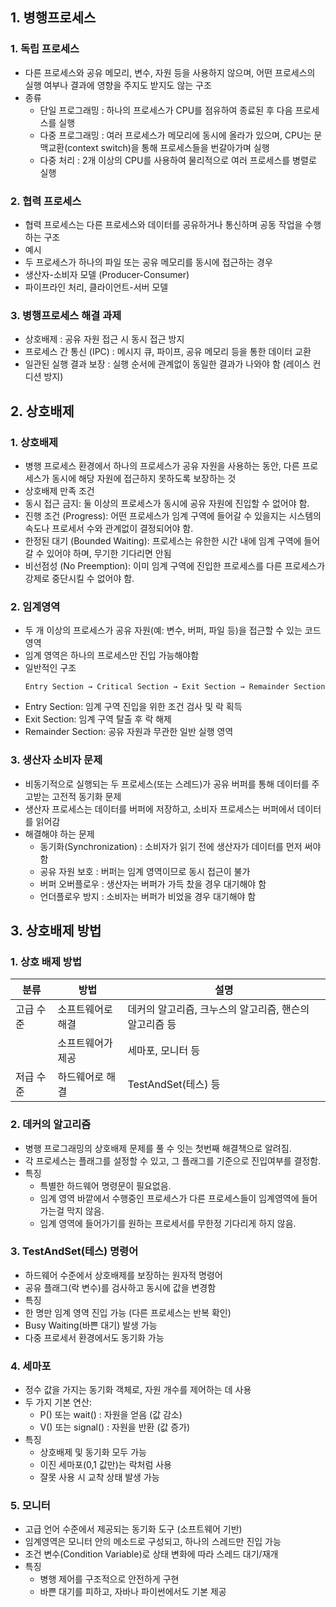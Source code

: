 ## 1. 병행프로세스
### 1. 독립 프로세스
- 다른 프로세스와 공유 메모리, 변수, 자원 등을 사용하지 않으며, 어떤 프로세스의 실행 여부나 결과에 영향을 주지도 받지도 않는 구조
- 종류
    - 단일 프로그래밍 : 하나의 프로세스가 CPU를 점유하여 종료된 후 다음 프로세스를 실행
    - 다중 프로그래밍 : 여러 프로세스가 메모리에 동시에 올라가 있으며, CPU는 문맥교환(context switch)을 통해 프로세스들을 번갈아가며 실행
    - 다중 처리 : 2개 이상의 CPU를 사용하여 물리적으로 여러 프로세스를 병렬로 실행

### 2. 협력 프로세스
- 협력 프로세스는 다른 프로세스와 데이터를 공유하거나 통신하며 공동 작업을 수행하는 구조
- 예시
- 두 프로세스가 하나의 파일 또는 공유 메모리를 동시에 접근하는 경우
- 생산자-소비자 모델 (Producer-Consumer)
- 파이프라인 처리, 클라이언트-서버 모델


### 3. 병행프로세스 해결 과제
- 상호배제 : 공유 자원 접근 시 동시 접근 방지
- 프로세스 간 통신 (IPC) : 메시지 큐, 파이프, 공유 메모리 등을 통한 데이터 교환
- 일관된 실행 결과 보장 : 실행 순서에 관계없이 동일한 결과가 나와야 함 (레이스 컨디션 방지)

## 2. 상호배제
### 1. 상호배제
- 병행 프로세스 환경에서 하나의 프로세스가 공유 자원을 사용하는 동안, 다른 프로세스가 동시에 해당 자원에 접근하지 못하도록 보장하는 것
- 상호배제 만족 조건
- 동시 접근 금지: 둘 이상의 프로세스가 동시에 공유 자원에 진입할 수 없어야 함.
- 진행 조건 (Progress): 어떤 프로세스가 임계 구역에 들어갈 수 있을지는 시스템의 속도나 프로세서 수와 관계없이 결정되어야 함.
- 한정된 대기 (Bounded Waiting): 프로세스는 유한한 시간 내에 임계 구역에 들어갈 수 있어야 하며, 무기한 기다리면 안됨
- 비선점성 (No Preemption): 이미 임계 구역에 진입한 프로세스를 다른 프로세스가 강제로 중단시킬 수 없어야 함.

### 2. 임계영역
- 두 개 이상의 프로세스가 공유 자원(예: 변수, 버퍼, 파일 등)을 접근할 수 있는 코드 영역
- 임계 영역은 하나의 프로세스만 진입 가능해야함
- 일반적인 구조
  ```
  Entry Section → Critical Section → Exit Section → Remainder Section
  ```
- Entry Section: 임계 구역 진입을 위한 조건 검사 및 락 획득
- Exit Section: 임계 구역 탈출 후 락 해제
- Remainder Section: 공유 자원과 무관한 일반 실행 영역

### 3. 생산자 소비자 문제
- 비동기적으로 실행되는 두 프로세스(또는 스레드)가 공유 버퍼를 통해 데이터를 주고받는 고전적 동기화 문제
- 생산자 프로세스는 데이터를 버퍼에 저장하고, 소비자 프로세스는 버퍼에서 데이터를 읽어감
- 해결해야 하는 문제
    - 동기화(Synchronization) : 소비자가 읽기 전에 생산자가 데이터를 먼저 써야 함
    - 공유 자원 보호 : 버퍼는 임계 영역이므로 동시 접근이 불가
    - 버퍼 오버플로우 : 생산자는 버퍼가 가득 찼을 경우 대기해야 함
    - 언더플로우 방지 : 소비자는 버퍼가 비었을 경우 대기해야 함

## 3. 상호배제 방법
### 1. 상호 배제 방법
| 분류|방법|설명|
| - | - | - |
| 고급 수준 | 소프트웨어로 해결| 데커의 알고리즘, 크누스의 알고리즘, 핸슨의 알고리즘 등 |
||소프트웨어가 제공 | 세마포, 모니터 등 |
| 저급 수준 | 하드웨어로 해결| TestAndSet(테스) 등 |

### 2. 데커의 알고리즘
- 병행 프로그래밍의 상호배제 문제를 풀 수 잇는 첫번째 해결책으로 알려짐.
- 각 프로세스는 플래그를 설정할 수 있고, 그 플래그를 기준으로 진입여부를 결정함.
- 특징
    - 특별한 하드웨어 명령문이 필요없음.
    - 임계 영역 바깥에서 수행중인 프로세스가 다른 프로세스들이 임계영역에 들어가는걸 막지 않음.
    - 임계 영역에 들어가기를 원하는 프로세서를 무한정 기다리게 하지 않음.

### 3. TestAndSet(테스) 명령어
- 하드웨어 수준에서 상호배제를 보장하는 원자적 명령어
- 공유 플래그(락 변수)를 검사하고 동시에 값을 변경함
- 특징
- 한 명만 임계 영역 진입 가능 (다른 프로세스는 반복 확인)
- Busy Waiting(바쁜 대기) 발생 가능
- 다중 프로세서 환경에서도 동기화 가능

### 4. 세마포
- 정수 값을 가지는 동기화 객체로, 자원 개수를 제어하는 데 사용
- 두 가지 기본 연산:
    - P() 또는 wait() : 자원을 얻음 (값 감소)
    - V() 또는 signal() : 자원을 반환 (값 증가)
- 특징
    - 상호배제 및 동기화 모두 가능
    - 이진 세마포(0,1 값만)는 락처럼 사용
    - 잘못 사용 시 교착 상태 발생 가능

### 5. 모니터
- 고급 언어 수준에서 제공되는 동기화 도구 (소프트웨어 기반)
- 임계영역은 모니터 안의 메소드로 구성되고, 하나의 스레드만 진입 가능
- 조건 변수(Condition Variable)로 상태 변화에 따라 스레드 대기/재개
- 특징
    - 병행 제어를 구조적으로 안전하게 구현
    - 바쁜 대기를 피하고, 자바나 파이썬에서도 기본 제공